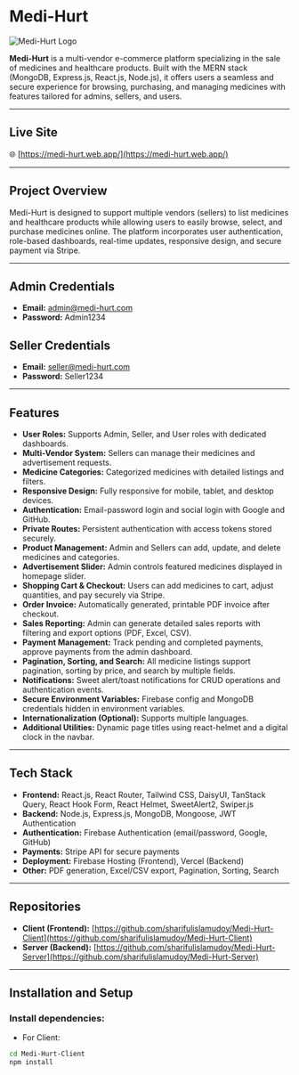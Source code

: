 # Medi-Hurt

![Medi-Hurt Logo](https://medi-hurt.web.app/favicon.ico)

**Medi-Hurt** is a multi-vendor e-commerce platform specializing in the sale of medicines and healthcare products. Built with the MERN stack (MongoDB, Express.js, React.js, Node.js), it offers users a seamless and secure experience for browsing, purchasing, and managing medicines with features tailored for admins, sellers, and users.

---

## Live Site
🌐 [https://medi-hurt.web.app/](https://medi-hurt.web.app/)

---

## Project Overview

Medi-Hurt is designed to support multiple vendors (sellers) to list medicines and healthcare products while allowing users to easily browse, select, and purchase medicines online. The platform incorporates user authentication, role-based dashboards, real-time updates, responsive design, and secure payment via Stripe.

---

## Admin Credentials

- **Email:** admin@medi-hurt.com  
- **Password:** Admin1234  

## Seller Credentials

- **Email:** seller@medi-hurt.com  
- **Password:** Seller1234  

---

## Features

- **User Roles:** Supports Admin, Seller, and User roles with dedicated dashboards.
- **Multi-Vendor System:** Sellers can manage their medicines and advertisement requests.
- **Medicine Categories:** Categorized medicines with detailed listings and filters.
- **Responsive Design:** Fully responsive for mobile, tablet, and desktop devices.
- **Authentication:** Email-password login and social login with Google and GitHub.
- **Private Routes:** Persistent authentication with access tokens stored securely.
- **Product Management:** Admin and Sellers can add, update, and delete medicines and categories.
- **Advertisement Slider:** Admin controls featured medicines displayed in homepage slider.
- **Shopping Cart & Checkout:** Users can add medicines to cart, adjust quantities, and pay securely via Stripe.
- **Order Invoice:** Automatically generated, printable PDF invoice after checkout.
- **Sales Reporting:** Admin can generate detailed sales reports with filtering and export options (PDF, Excel, CSV).
- **Payment Management:** Track pending and completed payments, approve payments from the admin dashboard.
- **Pagination, Sorting, and Search:** All medicine listings support pagination, sorting by price, and search by multiple fields.
- **Notifications:** Sweet alert/toast notifications for CRUD operations and authentication events.
- **Secure Environment Variables:** Firebase config and MongoDB credentials hidden in environment variables.
- **Internationalization (Optional):** Supports multiple languages.
- **Additional Utilities:** Dynamic page titles using react-helmet and a digital clock in the navbar.

---

## Tech Stack

- **Frontend:** React.js, React Router, Tailwind CSS, DaisyUI, TanStack Query, React Hook Form, React Helmet, SweetAlert2, Swiper.js  
- **Backend:** Node.js, Express.js, MongoDB, Mongoose, JWT Authentication  
- **Authentication:** Firebase Authentication (email/password, Google, GitHub)  
- **Payments:** Stripe API for secure payments  
- **Deployment:** Firebase Hosting (Frontend), Vercel (Backend)  
- **Other:** PDF generation, Excel/CSV export, Pagination, Sorting, Search  

---

## Repositories

- **Client (Frontend):** [https://github.com/sharifulislamudoy/Medi-Hurt-Client](https://github.com/sharifulislamudoy/Medi-Hurt-Client)  
- **Server (Backend):** [https://github.com/sharifulislamudoy/Medi-Hurt-Server](https://github.com/sharifulislamudoy/Medi-Hurt-Server)  

---

## Installation and Setup

### Install dependencies:

- For Client:

```bash
cd Medi-Hurt-Client
npm install

